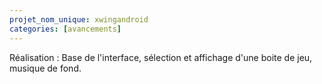 ```yaml
---
projet_nom_unique: xwingandroid
categories: [avancements]
---
```

Réalisation : Base de l'interface, sélection et affichage d'une boite de jeu, musique de fond.